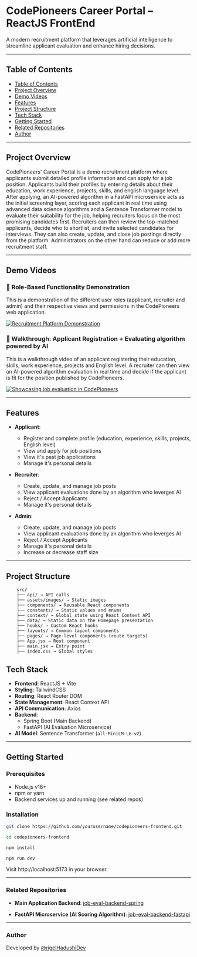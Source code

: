 # **CodePioneers Career Portal – ReactJS FrontEnd**

A modern recruitment platform that leverages artificial intelligence to streamline applicant evaluation and enhance hiring decisions.

---

## Table of Contents

- [Table of Contents](#table-of-contents)
- [Project Overview](#project-overview)
- [Demo Videos](#demo-videos)
- [Features](#features)
- [Project Structure](#project-structure)
- [Tech Stack](#️tech-stack)
- [Getting Started](#getting-started)
- [Related Repositories](#related-repositories)
- [Author](#author)

---

## Project Overview

CodePioneers' Career Portal is a demo recruitment platform where applicants submit detailed profile information and can apply for a job position. Applicants build their profiles by entering details about their education, work experience, projects, skills, and english language level. After applying, an AI-powered algorithm in a FastAPI microservice acts as the initial screening layer, scoring each applicant in real time using advanced data science algorithms and a Sentence Transformer model to evaluate their suitability for the job, helping recruiters focus on the most promising candidates first. Recruiters can then review the top-matched applicants, decide who to shortlist, and invite selected candidates for interviews. They can also create, update, and close job postings directly from the platform. Administrators on the other hand can reduce or add more recruitment staff.

---

## Demo Videos

### 🎥 Role-Based Functionality Demonstration

This is a demonstration of the different user roles (applicant, recruiter and admin) and their respective views and permissions in the CodePioneers web application.

[![Recruitment Platform Demonstration](https://img.youtube.com/vi/Ea7ekItOIcs/0.jpg)](https://www.youtube.com/watch?v=Ea7ekItOIcs)

### 🎥 Walkthrough: Applicant Registration + Evaluating algorithm powered by AI

This is a walkthrough video of an applicant registering their education, skills, work experience, projects and English level. A recruiter can then view an AI-powered algorithm evaluation in real time and decide if the applicant is fit for the position published by CodePioneers.

[![Showcasing job evaluation in CodePioneers](https://img.youtube.com/vi/GD_D-e1y1Qw/0.jpg)](https://www.youtube.com/watch?v=GD_D-e1y1Qw)

---

## Features

- **Applicant**:

  - Register and complete profile (education, experience, skills, projects, English level)
  - View and apply for job positions
  - View it's past job applications
  - Manage it's personal details

- **Recruiter**:

  - Create, update, and manage job posts
  - View applicant evaluations done by an algorithm who leverges AI
  - Reject / Accept Applicants
  - Manage it's personal details

- **Admin**:
  - Create, update, and manage job posts
  - View applicant evaluations done by an algorithm who leverges AI
  - Reject / Accept Applicants
  - Manage it's personal details
  - Increase or decrease staff size

---

## Project Structure

```
    src/
    ├── api/ → API calls
    ├── assets/images/ → Static images
    ├── components/ → Reusable React components
    ├── constants/ → Static values and enums
    ├── context/ → Global state using React Context API
    ├── data/ → Static data on the Homepage presentation
    ├── hooks/ → Custom React hooks
    ├── layouts/ → Common layout components
    ├── pages/ → Page-level components (route targets)
    ├── App.jsx → Root component
    ├── main.jsx → Entry point
    ├── index.css → Global styles

```

## Tech Stack

- **Frontend**: ReactJS + Vite
- **Styling**: TailwindCSS
- **Routing**: React Router DOM
- **State Management**: React Context API
- **API Communication**: Axios
- **Backend**:
  - Spring Boot (Main Backend)
  - FastAPI (AI Evaluation Microservice)
- **AI Model**: Sentence Transformer (`all-MiniLM-L6-v2`)

---

## Getting Started

### Prerequisites

- Node.js v18+
- npm or yarn
- Backend services up and running (see related repos)

### Installation

```bash
git clone https://github.com/yourusername/codepioneers-frontend.git
```

```bash
cd codepioneers-frontend
```

```bash
npm install
```

```bash
npm run dev
```

Visit http://localhost:5173 in your browser.

---

### Related Repositories

- **Main Application Backend**: [job-eval-backend-spring](https://github.com/rigelHadushiDev/job-eval-backend-spring)

- **FastAPI Microservice (AI Scoring Algorithm)**: [job-eval-backend-fastapi](https://github.com/rigelHadushiDev/job-eval-backend-fastapi)

---

### Author

Developed by [@rigelHadushiDev](https://github.com/rigelHadushiDev)
